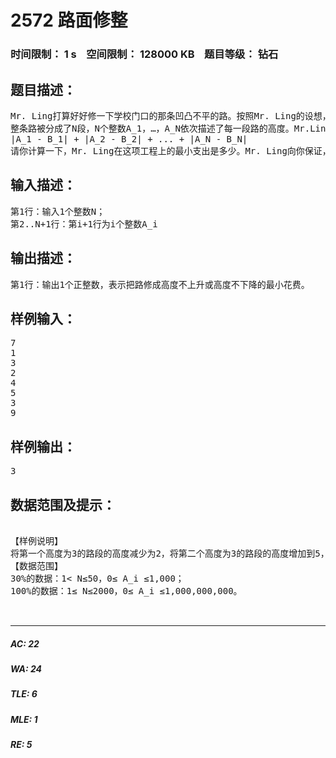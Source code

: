 # 2572 路面修整   
### 时间限制： 1 s&nbsp;&nbsp;&nbsp;&nbsp;空间限制： 128000 KB&nbsp;&nbsp;&nbsp;&nbsp;题目等级： 钻石  
## 题目描述：  

<pre>
Mr. Ling打算好好修一下学校门口的那条凹凸不平的路。按照Mr. Ling的设想，修好后的路面高度应当单调上升或单调下降，也就是说，高度上升与高度下降的路段不能同时出现在修好的路中。
整条路被分成了N段，N个整数A_1，…，A_N依次描述了每一段路的高度。Mr.Ling希望找到一个恰好含N个元素的不上升或不下降序列B_1，...，B_N，作为修过的路中每个路段的高度。由于将每一段路垫高或挖低一个单位的花费相同，修路的总支出可以表示为：
|A_1 - B_1| + |A_2 - B_2| + ... + |A_N - B_N|
请你计算一下，Mr. Ling在这项工程上的最小支出是多少。Mr. Ling向你保证，这个支出不会超过2^31-1。
</pre>
  
  
## 输入描述：  

<pre>
第1行：输入1个整数N；
第2..N+1行：第i+1行为i个整数A_i
</pre>
  
  
## 输出描述：  

<pre>
第1行：输出1个正整数，表示把路修成高度不上升或高度不下降的最小花费。
</pre>
  
  
## 样例输入：  

<pre>
7
1
3
2
4
5
3
9
</pre>
  
  
## 样例输出：  

<pre>
3
</pre>
  
  
## 数据范围及提示：  

<pre>

【样例说明】
将第一个高度为3的路段的高度减少为2，将第二个高度为3的路段的高度增加到5，总花费为|2-3|+|5-3| = 3，并且各路段的高度为一个不下降序列1，2，2，4，5，5，9。
【数据范围】
30%的数据：1< N≤50，0≤ A_i ≤1,000；
100%的数据：1≤ N≤2000，0≤ A_i ≤1,000,000,000。
 

</pre>
  
  
***  

##### AC: 22  
##### WA: 24  
##### TLE: 6  
##### MLE: 1  
##### RE: 5  
